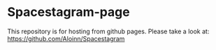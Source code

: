 # Spacestagram-page

This repository is for hosting from github pages.
Please take a look at: https://github.com/Aloinn/Spacestagram
